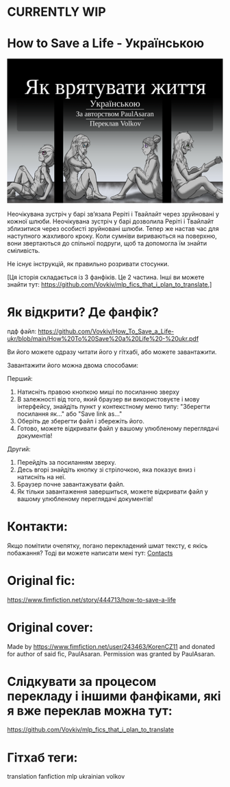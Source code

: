 # CURRENTLY WIP

# How to Save a Life - Українською
![обкладинка](https://github.com/Vovkiv/How_To_Save_a_Life-ukr/blob/main/src/cover-ukr.png?raw=true)

Неочікувана зустріч у барі зв’язала Реріті і Твайлайт через зруйновані у кожної шлюби. Неочікувана зустріч у барі дозволила Реріті і Твайлайт зблизитися через особисті зруйновані шлюби. Тепер же настав час для наступного жахливого кроку. Коли сумніви вириваються на поверхню, вони звертаються до спільної подруги, щоб та допомогла їм знайти сміливість.

Не існує інструкцій, як правильно розривати стосунки.

[Ця історія складається із 3 фанфіків. Це 2 частина. Інші ви можете знайти тут: https://github.com/Vovkiv/mlp_fics_that_i_plan_to_translate.]

# Як відкрити? Де фанфік?
пдф файл: https://github.com/Vovkiv/How_To_Save_a_Life-ukr/blob/main/How%20To%20Save%20a%20Life%20-%20ukr.pdf

Ви його можете одразу читати його у гітхабі, або можете завантажити.

Завантажити його можна двома способами:

Перший:

1. Натисніть правою кнопкою миші по посиланню зверху
2. В залежності від того, який браузер ви використовуєте і мову інтерфейсу, знайдіть пункт у контекстному меню типу: "Зберегти посилання як..." або "Save link as..."
3. Оберіть де зберегти файл і збережіть його.
4. Готово, можете відкривати файл у вашому улюбленому переглядачі документів!

Другий:

1. Перейдіть за посиланням зверху.
2. Десь вгорі знайдіть кнопку зі стрілочкою, яка показує вниз і натисніть на неї.
3. Браузер почне завантажувати файл.
4. Як тільки завантаження завершиться, можете відкривати файл у вашому улюбленому переглядачі документів!

# Контакти:
Якщо помітили очепятку, погано перекладений шмат тексту, є якісь побажання?
Тоді ви можете написати мені тут: [Contacts](https://github.com/Vovkiv/mlp_fics_that_i_plan_to_translate/tree/main#contacts)

# Original fic:
https://www.fimfiction.net/story/444713/how-to-save-a-life

# Original cover:
Made by https://www.fimfiction.net/user/243463/KorenCZ11 and donated for author of said fic, PaulAsaran. Permission was granted by PaulAsaran.

# Слідкувати за процесом перекладу і іншими фанфіками, які я вже переклав можна тут:
https://github.com/Vovkiv/mlp_fics_that_i_plan_to_translate

# Гітхаб теги:
translation fanfiction mlp ukrainian volkov
